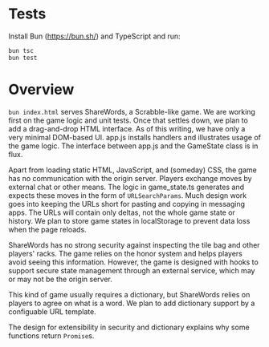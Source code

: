 # Tests

Install Bun (https://bun.sh/) and TypeScript and run:

    bun tsc
    bun test

# Overview

`bun index.html` serves ShareWords, a Scrabble-like game. We are working first on the game logic and unit tests. Once that settles down, we plan to add a drag-and-drop HTML interface. As of this writing, we have only a very minimal DOM-based UI. app.js installs handlers and illustrates usage of the game logic. The interface between app.js and the GameState class is in flux.

Apart from loading static HTML, JavaScript, and (someday) CSS, the game has no communication with the origin server. Players exchange moves by external chat or other means. The logic in game_state.ts generates and expects these moves in the form of `URLSearchParams`. Much design work goes into keeping the URLs short for pasting and copying in messaging apps. The URLs will contain only deltas, not the whole game state or history. We plan to store game states in localStorage to prevent data loss when the page reloads.

ShareWords has no strong security against inspecting the tile bag and other players' racks. The game relies on the honor system and helps players avoid seeing this information. However, the game is designed with hooks to support secure state management through an external service, which may or may not be the origin server.

This kind of game usually requires a dictionary, but ShareWords relies on players to agree on what is a word. We plan to add dictionary support by a configuable URL template.

The design for extensibility in security and dictionary explains why some functions return `Promise`s.
